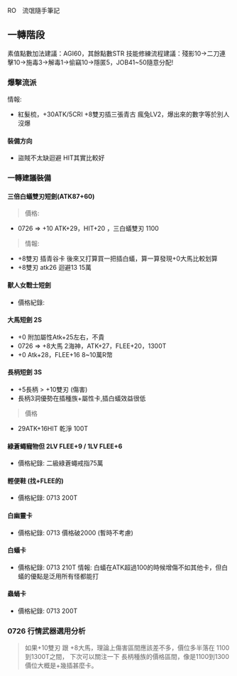 RO　流氓隨手筆記

## 一轉階段
素值點數加法建議：AGI60，其餘點數STR
技能修練流程建議：殘影10→二刀連擊10→施毒3→解毒1→偷竊10→隱匿5，JOB41~50隨意分配!

### 爆擊流派
情報: 
- 紅髮梳，+30ATK/5CRI +8雙刃插三張青古 瘋兔LV2，爆出來的數字等於別人沒爆

#### 裝備方向
- 盜賊不太缺迴避  HIT其實比較好

### 一轉建議裝備
#### 三倍白蟻雙刃短劍(ATK87+60)
> 價格:
- 0726 => +10 ATK+29，HIT+20 ，三白蟻雙刃 1100
> 情報: 
- +8雙刃 插青谷卡 後來又打算買一把插白蟻，算一算發現+0大馬比較划算
- +8雙刃 atk26 迴避13 15萬
#### 獸人女戰士短劍
- 價格紀錄:

#### 大馬短劍 2S
- +0 附加屬性Atk+25左右，不貴
- 0726 => +8大馬 2海神，ATK+27，FLEE+20，1300T
- +0 Atk+28，FLEE+16 8~10萬R幣

#### 長柄短劍 3S
- +5長柄 > +10雙刃 (傷害)
- 長柄3洞優勢在插種族+屬性卡,插白蟻效益很低
>價格
- 29ATK+16HIT 乾淨 100T

#### 綠蒼蠅寵物但 2LV FLEE+9 / 1LV FLEE+6
- 價格紀錄: 二級綠蒼蠅戒指75萬

#### 輕便鞋 (找+FLEE的)
- 價格紀錄: 0713  200T  

#### 白幽靈卡 
- 價格紀錄: 0713 價格破2000 (暫時不考慮)

#### 白蟻卡
- 價格紀錄: 0713  210T
情報: 白蟻在ATK超過100的時候增傷不如其他卡，但白蟻的優點是泛用所有怪都能打

#### 蟲蛹卡
- 價格紀錄: 0713  200T  

### 0726 行情武器選用分析 
> 如果+10雙刃 跟 +8大馬，理論上傷害區間應該差不多，價位多半落在 1100到1300T之間，
> 下次可以關注一下 長柄種族的價格區間，像是1100到1300價位大概是+幾插甚麼卡。
